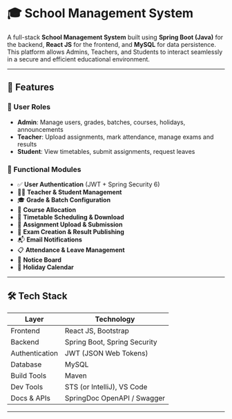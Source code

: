 # 🎓 School Management System

A full-stack **School Management System** built using **Spring Boot (Java)** for the backend, **React JS** for the frontend, and **MySQL** for data persistence. This platform allows Admins, Teachers, and Students to interact seamlessly in a secure and efficient educational environment.

---

## 🚀 Features

### 👤 User Roles
- **Admin**: Manage users, grades, batches, courses, holidays, announcements
- **Teacher**: Upload assignments, mark attendance, manage exams and results
- **Student**: View timetables, submit assignments, request leaves

### 🧩 Functional Modules
- ✅ **User Authentication** (JWT + Spring Security 6)
- 🧑‍🏫 **Teacher & Student Management**
- 🎓 **Grade & Batch Configuration**
- 📘 **Course Allocation**
- 📆 **Timetable Scheduling & Download**
- 📝 **Assignment Upload & Submission**
- 🧪 **Exam Creation & Result Publishing**
- 📬 **Email Notifications**
- 📋 **Attendance & Leave Management**
- 📢 **Notice Board**
- 🎉 **Holiday Calendar**

---

## 🛠️ Tech Stack

| Layer         | Technology                     |
|--------------|----------------------------------|
| Frontend      | React JS, Bootstrap             |
| Backend       | Spring Boot, Spring Security    |
| Authentication| JWT (JSON Web Tokens)           |
| Database      | MySQL                           |
| Build Tools   | Maven                           |
| Dev Tools     | STS (or IntelliJ), VS Code      |
| Docs & APIs   | SpringDoc OpenAPI / Swagger     |

---
